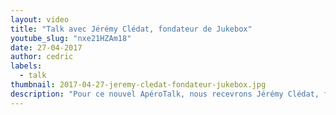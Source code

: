 ```yaml
---
layout: video
title: "Talk avec Jérémy Clédat, fondateur de Jukebox"
youtube_slug: "nxe21HZAm18"
date: 27-04-2017
author: cedric
labels:
  - talk
thumbnail: 2017-04-27-jeremy-cledat-fondateur-jukebox.jpg
description: "Pour ce nouvel ApéroTalk, nous recevrons Jérémy Clédat, fondateur de Jukebox, le groupe média & tech spécialisé dans le recrutement qui réunit les médias Welcome to the Jungle, Show Must Go On, Born to be Wild et l'outil en SaaS Welcome Kit ! "
---
```


